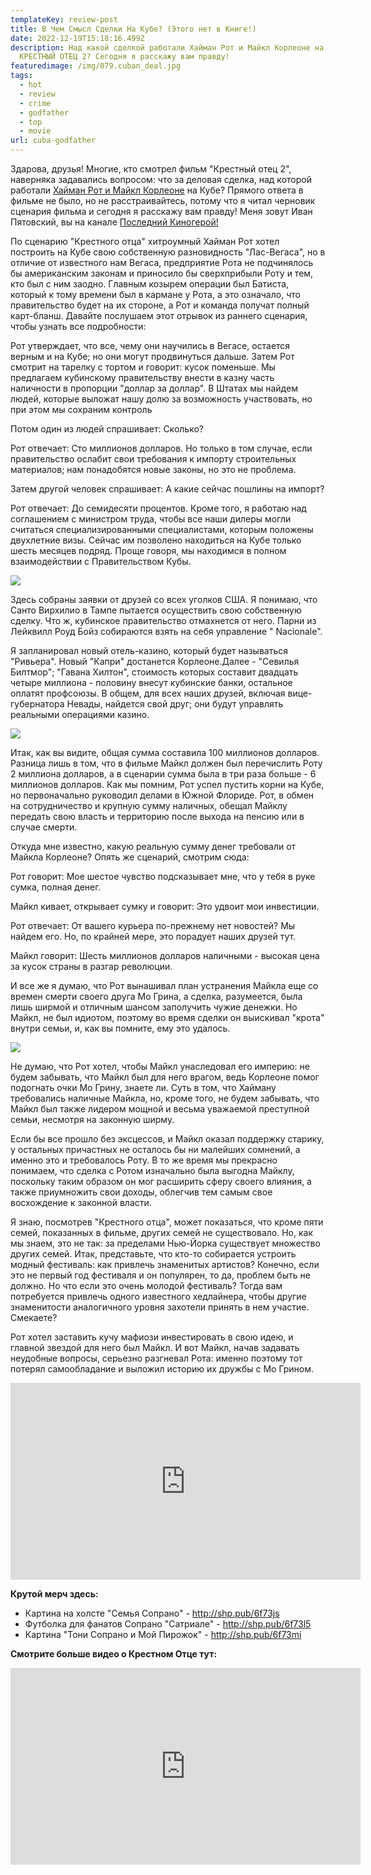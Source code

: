 ```yaml
---
templateKey: review-post
title: В Чем Смысл Сделки На Кубе? (Этого нет в Книге!)
date: 2022-12-19T15:18:16.499Z
description: Над какой сделкой работали Хайман Рот и Майкл Корлеоне на Кубе в
  КРЕСТНЫЙ ОТЕЦ 2? Сегодня я расскажу вам правду!
featuredimage: /img/079.cuban_deal.jpg
tags:
  - hot
  - review
  - crime
  - godfather
  - top
  - movie
url: cuba-godfather
---
```

Здарова, друзья! Многие, кто смотрел фильм "Крестный отец 2", наверняка задавались вопросом: что за деловая сделка, над которой работали [Хайман Рот и Майкл Корлеоне](https://youtu.be/9EJupEmTbwk) на Кубе? Прямого ответа в фильме не было, но не расстраивайтесь, потому что я читал черновик сценария фильма и сегодня я расскажу вам правду! Меня зовут Иван Пятовский, вы на канале [Последний Киногерой!](https://www.youtube.com/c/%D0%9F%D0%BE%D1%81%D0%BB%D0%B5%D0%B4%D0%BD%D0%B8%D0%B9%D0%9A%D0%B8%D0%BD%D0%BE%D0%B3%D0%B5%D1%80%D0%BE%D0%B9/videos)

По сценарию "Крестного отца" хитроумный Хайман Рот хотел построить на Кубе свою собственную разновидность "Лас-Вегаса", но в отличие от известного нам Вегаса, предприятие Рота не подчинялось бы американским законам и приносило бы сверхприбыли Роту и тем, кто был с ним заодно. Главным козырем операции был Батиста, который к тому времени был в кармане у Рота, а это означало, что правительство будет на их стороне, а Рот и команда получат полный карт-бланш. Давайте послушаем этот отрывок из раннего сценария, чтобы узнать все подробности:

Рот утверждает, что все, чему они научились в Вегасе, остается верным и на Кубе; но они могут продвинуться дальше. Затем Рот смотрит на тарелку с тортом и говорит: кусок поменьше. Мы предлагаем кубинскому правительству внести в казну часть наличности в пропорции "доллар за доллар". В Штатах мы найдем людей, которые выложат нашу долю за возможность участвовать, но при этом мы сохраним контроль

Потом один из людей спрашивает: Сколько?

Рот отвечает: Сто миллионов долларов. Но только в том случае, если правительство ослабит свои требования к импорту строительных материалов; нам понадобятся новые законы, но это не проблема.

Затем другой человек спрашивает: А какие сейчас пошлины на импорт?

Рот отвечает: До семидесяти процентов. Кроме того, я работаю над соглашением с министром труда, чтобы все наши дилеры могли считаться специализированными специалистами, которым положены двухлетние визы. Сейчас им позволено находиться на Кубе только шесть месяцев подряд. Проще говоря, мы находимся в полном взаимодействии с Правительством Кубы.

![](/img/05.webp)

Здесь собраны заявки от друзей со всех уголков США. Я понимаю, что Санто Вирхилио в Тампе пытается осуществить свою собственную сделку. Что ж, кубинское правительство отмахнется от него. Парни из Лейквилл Роуд Бойз собираются взять на себя управление " Nacionale".

Я запланировал новый отель-казино, который будет называться "Ривьера". Новый "Капри" достанется Корлеоне.Далее - "Севилья Билтмор"; "Гавана Хилтон", стоимость которых составит двадцать четыре миллиона - половину внесут кубинские банки, остальное оплатят профсоюзы. В общем, для всех наших друзей, включая вице-губернатора Невады, найдется свой друг; они будут управлять реальными операциями казино.

![](/img/09.webp)

Итак, как вы видите, общая сумма составила 100 миллионов долларов. Разница лишь в том, что в фильме Майкл должен был перечислить Роту 2 миллиона долларов, а в сценарии сумма была в три раза больше - 6 миллионов долларов. Как мы помним, Рот успел пустить корни на Кубе, но первоначально руководил делами в Южной Флориде. Рот, в обмен на сотрудничество и крупную сумму наличных, обещал Майклу передать свою власть и территорию после выхода на пенсию или в случае смерти.

Откуда мне известно, какую реальную сумму денег требовали от Майкла Корлеоне? Опять же сценарий, смотрим сюда:

Рот говорит: Мое шестое чувство подсказывает мне, что у тебя в руке сумка, полная денег.

Майкл кивает, открывает сумку и говорит: Это удвоит мои инвестиции.

Рот отвечает: От вашего курьера по-прежнему нет новостей? Мы найдем его. Но, по крайней мере, это порадует наших друзей тут.

Майкл говорит: Шесть миллионов долларов наличными - высокая цена за кусок страны в разгар революции.

И все же я думаю, что Рот вынашивал план устранения Майкла еще со времен смерти своего друга Мо Грина, а сделка, разумеется, была лишь ширмой и отличным шансом заполучить чужие денежки. Но Майкл, не был идиотом, поэтому во время сделки он выискивал "крота" внутри семьи, и, как вы помните, ему это удалось.

![](/img/010.webp)

Не думаю, что Рот хотел, чтобы Майкл унаследовал его империю: не будем забывать, что Майкл был для него врагом, ведь Корлеоне помог подогнать очки Мо Грину, знаете ли. Суть в том, что Хайману требовались наличные Майкла, но, кроме того, не будем забывать, что Майкл был также лидером мощной и весьма уважаемой преступной семьи, несмотря на законную ширму.

Если бы все прошло без эксцессов, и Майкл оказал поддержку старику, у остальных причастных не осталось бы ни малейших сомнений, а именно это и требовалось Роту. В то же время мы прекрасно понимаем, что сделка с Ротом изначально была выгодна Майклу, поскольку таким образом он мог расширить сферу своего влияния, а также приумножить свои доходы, облегчив тем самым свое восхождение к законной власти.

Я знаю, посмотрев "Крестного отца", может показаться, что кроме пяти семей, показанных в фильме, других семей не существовало. Но, как мы знаем, это не так: за пределами Нью-Йорка существует множество других семей. Итак, представьте, что кто-то собирается устроить модный фестиваль: как привлечь знаменитых артистов? Конечно, если это не первый год фестиваля и он популярен, то да, проблем быть не должно. Но что если это очень молодой фестиваль? Тогда вам потребуется привлечь одного известного хедлайнера, чтобы другие знаменитости аналогичного уровня захотели принять в нем участие. Смекаете?

Рот хотел заставить кучу мафиози инвестировать в свою идею, и главной звездой для него был Майкл. И вот Майкл, начав задавать неудобные вопросы, серьезно разгневал Рота: именно поэтому тот потерял самообладание и выложил историю их дружбы с Мо Грином.

<div class="video-container"><iframe width="560" height="315" src="https://www.youtube.com/embed/9EJupEmTbwk" title="YouTube video player" frameborder="0" allow="accelerometer; autoplay; clipboard-write; encrypted-media; gyroscope; picture-in-picture" allowfullscreen></iframe></div>

**Крутой мерч здесь:**

* Картина на холсте "Семья Сопрано" - http://shp.pub/6f73js
* Футболка для фанатов Сопрано "Сатриале" - http://shp.pub/6f73l5
* Картина "Тони Сопрано и Мой Пирожок" - http://shp.pub/6f73mi

**С﻿мотрите больше видео о Крестном Отце тут:**

<div class="video-container"><iframe width="560" height="315" src="https://www.youtube.com/embed/nV1meyuutew" title="YouTube video player" frameborder="0" allow="accelerometer; autoplay; clipboard-write; encrypted-media; gyroscope; picture-in-picture" allowfullscreen></iframe></div>
